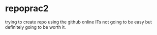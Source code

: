 # repoprac2
trying to create repo using the github online
ITs not going to be easy but definitely going to be worth it.
